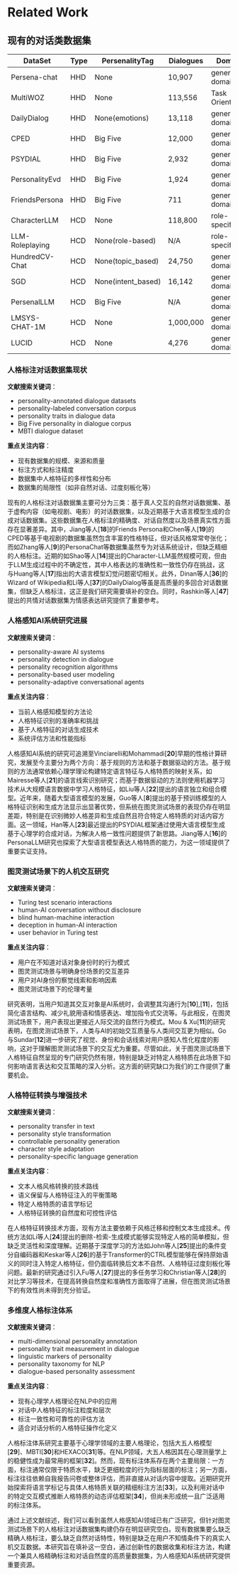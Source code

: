 # Related Work

## 现有的对话类数据集

| DataSet         | Type | PersenalityTag     | Dialogues | Domain           | Source           | Language        | Availability | Link                                                                              |
|-----------------|------|--------------------|-----------|------------------|------------------|-----------------|--------------|-----------------------------------------------------------------------------------|
| Persena-chat    | HHD  | None               | 10,907    | general domain   | Real             | English         | Yes          | [Link](https://github.com/facebookresearch/ParlAI/tree/main/projects/personachat) |
| MultiWOZ        | HHD  | None               | 113,556   | Task Orientation | Real             | English         | Yes          | [Link](https://github.com/budzianowski/multiwoz)                                  |
| DailyDialog     | HHD  | None(emotions)     | 13,118    | general domain   | Real(socalmedia) | English         | Yes          | [Link](https://hf-mirror.com/datasets/ConvLab/dailydialog)                        |
| CPED            | HHD  | Big Five           | 12,000    | general domain   | Real(tvshows)    | Chinese         | Yes          | [Link](https://github.com/scutcyr/CPED)                                           |
| PSYDIAL         | HHD  | Big Five           | 2,932     | general domain   | LLM-generation   | Korean          | Yes          | [Link](https://github.com/jiSilverH/psydial)                                      |
| PersonalityEvd  | HHD  | Big Five           | 1,924     | general domain   | Real+LLMtagging  | Chinese         | Yes          | [Link](https://github.com/Lei-Sun-RUC/PersonalityEvd)                             |
| FriendsPersona  | HHD  | Big Five           | 711       | general domain   | Real(tvshows)    | English         | Yes          | [Link](https://github.com/emorynlp/personality-detection)                         |
| CharacterLLM    | HCD  | None               | 118,800   | role-specific    | LLM-generation   | Chinese         | Yes          | [Link](https://huggingface.co/datasets/fnlp/character-llm-data)                   |
| LLM-Roleplaying | HCD  | None(role-based)   | N/A       | role-specific    | LLM-generation   | English&Chinese | N/A          | [Link](https://github.com/Neph0s/awesome-llm-role-playing-with-persona)           |
| HundredCV-Chat  | HCD  | None(topic_based)  | 24,750    | general domain   | LLM-generation   | Chinese         | Yes          | [Link](https://huggingface.co/datasets/Jax-dan/HundredCV-Chat)                    |
| SGD             | HCD  | None(intent_based) | 16,142    | general domain   | Real             | English         | Yes          | [Link](https://github.com/google-research-datasets/dstc8-schema-guided-dialogue)  |
| PersenalLLM     | HCD  | Big Five           | N/A       | general domain   | LLM-generation   | English         | No           | [Link](https://github.com/hjian42/PersonaLLM)                                     |
| LMSYS-CHAT-1M   | HCD  | None               | 1,000,000 | general domain   | Real             | Multiple        | Yes          | [Link](https://huggingface.co/datasets/lmsys/lmsys-chat-1m)                       |
| LUCID           | HCD  | None               | 4,276     | general domain   | LLM-generation   | English         | Yes          | [Link](https://github.com/apple/ml-lucid-datagen)                                 |

### 人格标注对话数据集现状

**文献搜索关键词**：

- personality-annotated dialogue datasets
- personality-labeled conversation corpus
- personality traits in dialogue data
- Big Five personality in dialogue corpus
- MBTI dialogue dataset

**重点关注内容**：

- 现有数据集的规模、来源和质量
- 标注方式和标注精度
- 数据集中人格特征的多样性和分布
- 数据集的局限性（如非自然对话、过度刻板化等）

现有的人格标注对话数据集主要可分为三类：基于真人交互的自然对话数据集、基于虚构内容（如电视剧、电影）的对话数据集，以及近期基于大语言模型生成的合成对话数据集。这些数据集在人格标注的精确度、对话自然度以及场景真实性方面存在显著差异。其中，Jiang等人[**18**]的Friends Persona和Chen等人[**19**]的CPED等基于电视剧的数据集虽然包含丰富的性格特征，但对话风格常常夸张化；而如Zhang等人[**9**]的PersonaChat等数据集虽然专为对话系统设计，但缺乏精细的人格标注。近期的如Shao等人[**14**]提出的Character-LLM虽然规模可观，但由于LLM生成过程中的不确定性，其中人格表达的准确性和一致性仍存在挑战，这与Huang等人[**17**]指出的大语言模型幻觉问题密切相关。此外，Dinan等人[**36**]的Wizard of Wikipedia和Li等人[**37**]的DailyDialog等虽是高质量的多回合对话数据集，但缺乏人格标注，这正是我们研究需要填补的空白。同时，Rashkin等人[**47**]提出的共情对话数据集为情感表达研究提供了重要参考。

### 人格感知AI系统研究进展

**文献搜索关键词**：

- personality-aware AI systems
- personality detection in dialogue
- personality recognition algorithms
- personality-based user modeling
- personality-adaptive conversational agents

**重点关注内容**：

- 当前人格感知模型的方法论
- 人格特征识别的准确率和挑战
- 基于人格特征的对话生成技术
- 系统评估方法和性能指标

人格感知AI系统的研究可追溯至Vinciarelli和Mohammadi[**20**]早期的性格计算研究，发展至今主要分为两个方向：基于规则的方法和基于数据驱动的方法。基于规则的方法通常依赖心理学理论构建特定语言特征与人格特质的映射关系，如Mairesse等人[**21**]的语言线索识别研究；而基于数据驱动的方法则使用机器学习技术从大规模语言数据中学习人格特征，如Liu等人[**22**]提出的语言独立和组合模型。近年来，随着大型语言模型的发展，Guo等人[**8**]提出的基于预训练模型的人格特征识别和生成方法显示出显著优势，但系统在图灵测试场景的表现仍存在明显差距，特别是在识别微妙人格差异和生成自然且符合特定人格特质的对话内容方面。这一领域，Han等人[**23**]最近提出的PSYDIAL框架通过使用大语言模型生成基于心理学的合成对话，为解决人格一致性问题提供了新思路。Jiang等人[**16**]的PersonaLLM研究也探索了大型语言模型表达人格特质的能力，为这一领域提供了重要实证支持。

### 图灵测试场景下的人机交互研究

**文献搜索关键词**：

- Turing test scenario interactions
- human-AI conversation without disclosure
- blind human-machine interaction
- deception in human-AI interaction
- user behavior in Turing test

**重点关注内容**：

- 用户在不知道对话对象身份时的行为模式
- 图灵测试场景与明确身份场景的交互差异
- 用户对AI身份的察觉线索和影响因素
- 图灵测试场景下的伦理考量

研究表明，当用户知道其交互对象是AI系统时，会调整其沟通行为[**10**],[**11**]，包括简化语言结构、减少礼貌用语和情感表达、增加指令式交流等。与此相反，在图灵测试场景下，用户表现出更接近人际交流的自然行为模式。Mou & Xu[**11**]的研究表明，在图灵测试场景下，人类与AI的初始交互质量与人类间交互更为相似。Go与Sundar[**12**]进一步研究了视觉、身份和会话线索对用户感知人性化程度的影响，这对于理解图灵测试场景下的交互尤为重要。尽管如此，关于图灵测试场景下人格特征自然呈现的专门研究仍然有限，特别是缺乏对特定人格特质在此场景下如何影响语言表达和交互策略的深入分析。这方面的研究缺口为我们的工作提供了重要机会。

### 人格特征转换与增强技术

**文献搜索关键词**：

- personality transfer in text
- personality style transformation
- controllable personality generation
- character style adaptation
- personality-specific language generation

**重点关注内容**：

- 文本人格风格转换的技术路线
- 语义保留与人格特征注入的平衡策略
- 特定人格特质的语言学标记
- 人格特征转换的自然度和可控性评估

在人格特征转换技术方面，现有方法主要依赖于风格迁移和控制文本生成技术。传统方法如Li等人[**24**]提出的删除-检索-生成模式能够实现特定人格的简单模拟，但缺乏灵活性和深度理解。近期基于深度学习的方法如John等人[**25**]提出的条件变分自编码器和Keskar等人[**26**]的基于Transformer的CTRL模型能够在保持原始语义的同时注入特定人格特征，但仍面临转换后文本不自然、人格特征过度刻板化等问题。最新的研究通过引入Fu等人[**27**]提出的多任务学习和Christian等人[**28**]的对比学习等技术，在提高转换自然度和准确性方面取得了进展，但在图灵测试场景下的有效性尚未得到充分验证。

### 多维度人格标注体系

**文献搜索关键词**：

- multi-dimensional personality annotation
- personality trait measurement in dialogue
- linguistic markers of personality
- personality taxonomy for NLP
- dialogue-based personality assessment

**重点关注内容**：

- 现有心理学人格理论在NLP中的应用
- 对话中人格特征的标注粒度和层次
- 标注一致性和可靠性的评估方法
- 适合对话分析的人格特征操作化定义

人格标注体系研究主要基于心理学领域的主要人格理论，包括大五人格模型[**29**]、MBTI[**30**]和HEXACO[**31**]等。在NLP领域，大五人格因其在心理测量学上的稳健性成为最常用的框架[**32**]。然而，现有标注体系存在两个主要局限：一方面，标注通常仅限于特质水平，缺乏更细粒度的行为指标层面的标注；另一方面，标注往往依赖自我报告问卷或整体评估，而非直接从对话内容中提取。近期研究开始探索将语言学标记与具体人格特质关联的精细标注方法[**33**]，以及利用对话中的特定交互模式推断人格特质的动态评估框架[**34**]，但尚未形成统一且广泛适用的标注体系。

通过上述文献综述，我们可以看到虽然人格感知AI领域已有广泛研究，但针对图灵测试场景下的人格标注对话数据集构建仍存在明显研究空白。现有数据集要么缺乏精确人格标注，要么缺乏自然对话特性，特别是缺乏在用户不知情条件下的真实人机交互数据。本研究旨在填补这一空白，通过创新性的数据收集和标注方法，构建一个兼具人格精确标注和对话自然度的高质量数据集，为人格感知AI系统研究提供重要资源。